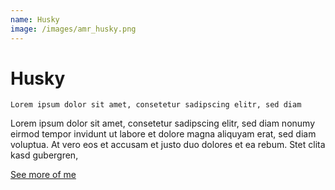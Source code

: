 ```yaml
---
name: Husky
image: /images/amr_husky.png
---
```

# H﻿usky

`Lorem ipsum dolor sit amet, consetetur sadipscing elitr, sed diam`

Lorem ipsum dolor sit amet, consetetur sadipscing elitr, sed diam nonumy eirmod tempor invidunt ut labore et dolore magna aliquyam erat, sed diam voluptua. At vero eos et accusam et justo duo dolores et ea rebum. Stet clita kasd gubergren,



[S﻿ee more of me](/123)